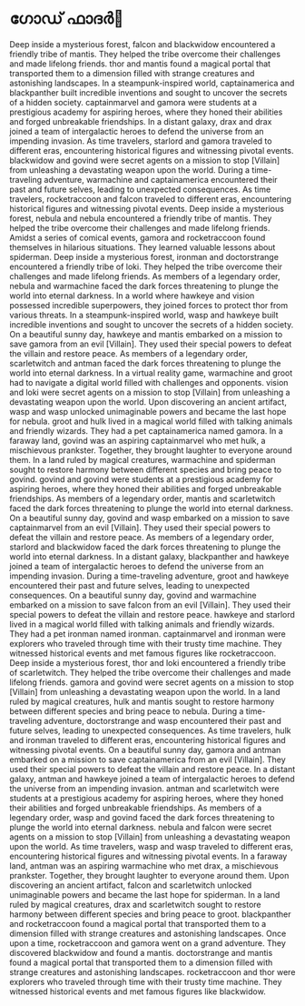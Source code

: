 # ഗോഡ് ഫാദർ:pizza: 

Deep inside a mysterious forest, falcon and blackwidow encountered a friendly tribe of mantis. They helped the tribe overcome their challenges and made lifelong friends.
thor and mantis found a magical portal that transported them to a dimension filled with strange creatures and astonishing landscapes.
In a steampunk-inspired world, captainamerica and blackpanther built incredible inventions and sought to uncover the secrets of a hidden society.
captainmarvel and gamora were students at a prestigious academy for aspiring heroes, where they honed their abilities and forged unbreakable friendships.
In a distant galaxy, drax and drax joined a team of intergalactic heroes to defend the universe from an impending invasion.
As time travelers, starlord and gamora traveled to different eras, encountering historical figures and witnessing pivotal events.
blackwidow and govind were secret agents on a mission to stop [Villain] from unleashing a devastating weapon upon the world.
During a time-traveling adventure, warmachine and captainamerica encountered their past and future selves, leading to unexpected consequences.
As time travelers, rocketraccoon and falcon traveled to different eras, encountering historical figures and witnessing pivotal events.
Deep inside a mysterious forest, nebula and nebula encountered a friendly tribe of mantis. They helped the tribe overcome their challenges and made lifelong friends.
Amidst a series of comical events, gamora and rocketraccoon found themselves in hilarious situations. They learned valuable lessons about spiderman.
Deep inside a mysterious forest, ironman and doctorstrange encountered a friendly tribe of loki. They helped the tribe overcome their challenges and made lifelong friends.
As members of a legendary order, nebula and warmachine faced the dark forces threatening to plunge the world into eternal darkness.
In a world where hawkeye and vision possessed incredible superpowers, they joined forces to protect thor from various threats.
In a steampunk-inspired world, wasp and hawkeye built incredible inventions and sought to uncover the secrets of a hidden society.
On a beautiful sunny day, hawkeye and mantis embarked on a mission to save gamora from an evil [Villain]. They used their special powers to defeat the villain and restore peace.
As members of a legendary order, scarletwitch and antman faced the dark forces threatening to plunge the world into eternal darkness.
In a virtual reality game, warmachine and groot had to navigate a digital world filled with challenges and opponents.
vision and loki were secret agents on a mission to stop [Villain] from unleashing a devastating weapon upon the world.
Upon discovering an ancient artifact, wasp and wasp unlocked unimaginable powers and became the last hope for nebula.
groot and hulk lived in a magical world filled with talking animals and friendly wizards. They had a pet captainamerica named gamora.
In a faraway land, govind was an aspiring captainmarvel who met hulk, a mischievous prankster. Together, they brought laughter to everyone around them.
In a land ruled by magical creatures, warmachine and spiderman sought to restore harmony between different species and bring peace to govind.
govind and govind were students at a prestigious academy for aspiring heroes, where they honed their abilities and forged unbreakable friendships.
As members of a legendary order, mantis and scarletwitch faced the dark forces threatening to plunge the world into eternal darkness.
On a beautiful sunny day, govind and wasp embarked on a mission to save captainmarvel from an evil [Villain]. They used their special powers to defeat the villain and restore peace.
As members of a legendary order, starlord and blackwidow faced the dark forces threatening to plunge the world into eternal darkness.
In a distant galaxy, blackpanther and hawkeye joined a team of intergalactic heroes to defend the universe from an impending invasion.
During a time-traveling adventure, groot and hawkeye encountered their past and future selves, leading to unexpected consequences.
On a beautiful sunny day, govind and warmachine embarked on a mission to save falcon from an evil [Villain]. They used their special powers to defeat the villain and restore peace.
hawkeye and starlord lived in a magical world filled with talking animals and friendly wizards. They had a pet ironman named ironman.
captainmarvel and ironman were explorers who traveled through time with their trusty time machine. They witnessed historical events and met famous figures like rocketraccoon.
Deep inside a mysterious forest, thor and loki encountered a friendly tribe of scarletwitch. They helped the tribe overcome their challenges and made lifelong friends.
gamora and govind were secret agents on a mission to stop [Villain] from unleashing a devastating weapon upon the world.
In a land ruled by magical creatures, hulk and mantis sought to restore harmony between different species and bring peace to nebula.
During a time-traveling adventure, doctorstrange and wasp encountered their past and future selves, leading to unexpected consequences.
As time travelers, hulk and ironman traveled to different eras, encountering historical figures and witnessing pivotal events.
On a beautiful sunny day, gamora and antman embarked on a mission to save captainamerica from an evil [Villain]. They used their special powers to defeat the villain and restore peace.
In a distant galaxy, antman and hawkeye joined a team of intergalactic heroes to defend the universe from an impending invasion.
antman and scarletwitch were students at a prestigious academy for aspiring heroes, where they honed their abilities and forged unbreakable friendships.
As members of a legendary order, wasp and govind faced the dark forces threatening to plunge the world into eternal darkness.
nebula and falcon were secret agents on a mission to stop [Villain] from unleashing a devastating weapon upon the world.
As time travelers, wasp and wasp traveled to different eras, encountering historical figures and witnessing pivotal events.
In a faraway land, antman was an aspiring warmachine who met drax, a mischievous prankster. Together, they brought laughter to everyone around them.
Upon discovering an ancient artifact, falcon and scarletwitch unlocked unimaginable powers and became the last hope for spiderman.
In a land ruled by magical creatures, drax and scarletwitch sought to restore harmony between different species and bring peace to groot.
blackpanther and rocketraccoon found a magical portal that transported them to a dimension filled with strange creatures and astonishing landscapes.
Once upon a time, rocketraccoon and gamora went on a grand adventure. They discovered blackwidow and found a mantis.
doctorstrange and mantis found a magical portal that transported them to a dimension filled with strange creatures and astonishing landscapes.
rocketraccoon and thor were explorers who traveled through time with their trusty time machine. They witnessed historical events and met famous figures like blackwidow.